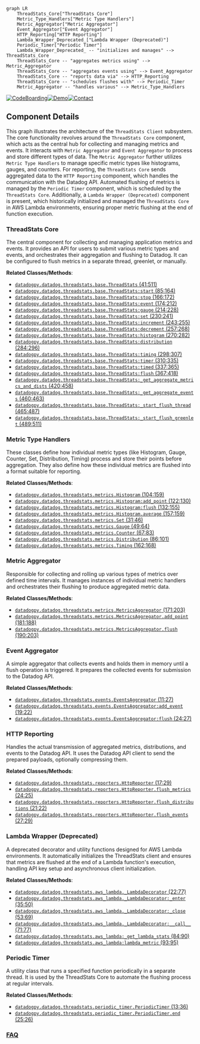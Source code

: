 ```mermaid
graph LR
    ThreadStats_Core["ThreadStats Core"]
    Metric_Type_Handlers["Metric Type Handlers"]
    Metric_Aggregator["Metric Aggregator"]
    Event_Aggregator["Event Aggregator"]
    HTTP_Reporting["HTTP Reporting"]
    Lambda_Wrapper_Deprecated_["Lambda Wrapper (Deprecated)"]
    Periodic_Timer["Periodic Timer"]
    Lambda_Wrapper_Deprecated_ -- "initializes and manages" --> ThreadStats_Core
    ThreadStats_Core -- "aggregates metrics using" --> Metric_Aggregator
    ThreadStats_Core -- "aggregates events using" --> Event_Aggregator
    ThreadStats_Core -- "reports data via" --> HTTP_Reporting
    ThreadStats_Core -- "schedules flushes with" --> Periodic_Timer
    Metric_Aggregator -- "handles various" --> Metric_Type_Handlers
```
[![CodeBoarding](https://img.shields.io/badge/Generated%20by-CodeBoarding-9cf?style=flat-square)](https://github.com/CodeBoarding/CodeBoarding)[![Demo](https://img.shields.io/badge/Try%20our-Demo-blue?style=flat-square)](https://www.codeboarding.org/demo)[![Contact](https://img.shields.io/badge/Contact%20us%20-%20contact@codeboarding.org-lightgrey?style=flat-square)](mailto:contact@codeboarding.org)

## Component Details

This graph illustrates the architecture of the `ThreadStats Client` subsystem. The core functionality revolves around the `ThreadStats Core` component, which acts as the central hub for collecting and managing metrics and events. It interacts with `Metric Aggregator` and `Event Aggregator` to process and store different types of data. The `Metric Aggregator` further utilizes `Metric Type Handlers` to manage specific metric types like histograms, gauges, and counters. For reporting, the `ThreadStats Core` sends aggregated data to the `HTTP Reporting` component, which handles the communication with the Datadog API. Automated flushing of metrics is managed by the `Periodic Timer` component, which is scheduled by the `ThreadStats Core`. Additionally, a `Lambda Wrapper (Deprecated)` component is present, which historically initialized and managed the `ThreadStats Core` in AWS Lambda environments, ensuring proper metric flushing at the end of function execution.

### ThreadStats Core
The central component for collecting and managing application metrics and events. It provides an API for users to submit various metric types and events, and orchestrates their aggregation and flushing to Datadog. It can be configured to flush metrics in a separate thread, greenlet, or manually.


**Related Classes/Methods**:

- <a href="https://github.com/DataDog/datadogpy/blob/master/datadog/threadstats/base.py#L41-L511" target="_blank" rel="noopener noreferrer">`datadogpy.datadog.threadstats.base.ThreadStats` (41:511)</a>
- <a href="https://github.com/DataDog/datadogpy/blob/master/datadog/threadstats/base.py#L85-L164" target="_blank" rel="noopener noreferrer">`datadogpy.datadog.threadstats.base.ThreadStats:start` (85:164)</a>
- <a href="https://github.com/DataDog/datadogpy/blob/master/datadog/threadstats/base.py#L166-L172" target="_blank" rel="noopener noreferrer">`datadogpy.datadog.threadstats.base.ThreadStats:stop` (166:172)</a>
- <a href="https://github.com/DataDog/datadogpy/blob/master/datadog/threadstats/base.py#L174-L212" target="_blank" rel="noopener noreferrer">`datadogpy.datadog.threadstats.base.ThreadStats:event` (174:212)</a>
- <a href="https://github.com/DataDog/datadogpy/blob/master/datadog/threadstats/base.py#L214-L228" target="_blank" rel="noopener noreferrer">`datadogpy.datadog.threadstats.base.ThreadStats:gauge` (214:228)</a>
- <a href="https://github.com/DataDog/datadogpy/blob/master/datadog/threadstats/base.py#L230-L241" target="_blank" rel="noopener noreferrer">`datadogpy.datadog.threadstats.base.ThreadStats:set` (230:241)</a>
- <a href="https://github.com/DataDog/datadogpy/blob/master/datadog/threadstats/base.py#L243-L255" target="_blank" rel="noopener noreferrer">`datadogpy.datadog.threadstats.base.ThreadStats:increment` (243:255)</a>
- <a href="https://github.com/DataDog/datadogpy/blob/master/datadog/threadstats/base.py#L257-L268" target="_blank" rel="noopener noreferrer">`datadogpy.datadog.threadstats.base.ThreadStats:decrement` (257:268)</a>
- <a href="https://github.com/DataDog/datadogpy/blob/master/datadog/threadstats/base.py#L270-L282" target="_blank" rel="noopener noreferrer">`datadogpy.datadog.threadstats.base.ThreadStats:histogram` (270:282)</a>
- <a href="https://github.com/DataDog/datadogpy/blob/master/datadog/threadstats/base.py#L284-L296" target="_blank" rel="noopener noreferrer">`datadogpy.datadog.threadstats.base.ThreadStats:distribution` (284:296)</a>
- <a href="https://github.com/DataDog/datadogpy/blob/master/datadog/threadstats/base.py#L298-L307" target="_blank" rel="noopener noreferrer">`datadogpy.datadog.threadstats.base.ThreadStats:timing` (298:307)</a>
- <a href="https://github.com/DataDog/datadogpy/blob/master/datadog/threadstats/base.py#L310-L335" target="_blank" rel="noopener noreferrer">`datadogpy.datadog.threadstats.base.ThreadStats:timer` (310:335)</a>
- <a href="https://github.com/DataDog/datadogpy/blob/master/datadog/threadstats/base.py#L337-L365" target="_blank" rel="noopener noreferrer">`datadogpy.datadog.threadstats.base.ThreadStats:timed` (337:365)</a>
- <a href="https://github.com/DataDog/datadogpy/blob/master/datadog/threadstats/base.py#L367-L418" target="_blank" rel="noopener noreferrer">`datadogpy.datadog.threadstats.base.ThreadStats:flush` (367:418)</a>
- <a href="https://github.com/DataDog/datadogpy/blob/master/datadog/threadstats/base.py#L420-L458" target="_blank" rel="noopener noreferrer">`datadogpy.datadog.threadstats.base.ThreadStats:_get_aggregate_metrics_and_dists` (420:458)</a>
- <a href="https://github.com/DataDog/datadogpy/blob/master/datadog/threadstats/base.py#L460-L463" target="_blank" rel="noopener noreferrer">`datadogpy.datadog.threadstats.base.ThreadStats:_get_aggregate_events` (460:463)</a>
- <a href="https://github.com/DataDog/datadogpy/blob/master/datadog/threadstats/base.py#L465-L487" target="_blank" rel="noopener noreferrer">`datadogpy.datadog.threadstats.base.ThreadStats:_start_flush_thread` (465:487)</a>
- <a href="https://github.com/DataDog/datadogpy/blob/master/datadog/threadstats/base.py#L489-L511" target="_blank" rel="noopener noreferrer">`datadogpy.datadog.threadstats.base.ThreadStats:_start_flush_greenlet` (489:511)</a>


### Metric Type Handlers
These classes define how individual metric types (like Histogram, Gauge, Counter, Set, Distribution, Timing) process and store their points before aggregation. They also define how these individual metrics are flushed into a format suitable for reporting.


**Related Classes/Methods**:

- <a href="https://github.com/DataDog/datadogpy/blob/master/datadog/threadstats/metrics.py#L104-L159" target="_blank" rel="noopener noreferrer">`datadogpy.datadog.threadstats.metrics.Histogram` (104:159)</a>
- <a href="https://github.com/DataDog/datadogpy/blob/master/datadog/threadstats/metrics.py#L122-L130" target="_blank" rel="noopener noreferrer">`datadogpy.datadog.threadstats.metrics.Histogram:add_point` (122:130)</a>
- <a href="https://github.com/DataDog/datadogpy/blob/master/datadog/threadstats/metrics.py#L132-L155" target="_blank" rel="noopener noreferrer">`datadogpy.datadog.threadstats.metrics.Histogram:flush` (132:155)</a>
- <a href="https://github.com/DataDog/datadogpy/blob/master/datadog/threadstats/metrics.py#L157-L159" target="_blank" rel="noopener noreferrer">`datadogpy.datadog.threadstats.metrics.Histogram.average` (157:159)</a>
- <a href="https://github.com/DataDog/datadogpy/blob/master/datadog/threadstats/metrics.py#L31-L46" target="_blank" rel="noopener noreferrer">`datadogpy.datadog.threadstats.metrics.Set` (31:46)</a>
- <a href="https://github.com/DataDog/datadogpy/blob/master/datadog/threadstats/metrics.py#L49-L64" target="_blank" rel="noopener noreferrer">`datadogpy.datadog.threadstats.metrics.Gauge` (49:64)</a>
- <a href="https://github.com/DataDog/datadogpy/blob/master/datadog/threadstats/metrics.py#L67-L83" target="_blank" rel="noopener noreferrer">`datadogpy.datadog.threadstats.metrics.Counter` (67:83)</a>
- <a href="https://github.com/DataDog/datadogpy/blob/master/datadog/threadstats/metrics.py#L86-L101" target="_blank" rel="noopener noreferrer">`datadogpy.datadog.threadstats.metrics.Distribution` (86:101)</a>
- <a href="https://github.com/DataDog/datadogpy/blob/master/datadog/threadstats/metrics.py#L162-L168" target="_blank" rel="noopener noreferrer">`datadogpy.datadog.threadstats.metrics.Timing` (162:168)</a>


### Metric Aggregator
Responsible for collecting and rolling up various types of metrics over defined time intervals. It manages instances of individual metric handlers and orchestrates their flushing to produce aggregated metric data.


**Related Classes/Methods**:

- <a href="https://github.com/DataDog/datadogpy/blob/master/datadog/threadstats/metrics.py#L171-L203" target="_blank" rel="noopener noreferrer">`datadogpy.datadog.threadstats.metrics.MetricsAggregator` (171:203)</a>
- <a href="https://github.com/DataDog/datadogpy/blob/master/datadog/threadstats/metrics.py#L181-L188" target="_blank" rel="noopener noreferrer">`datadogpy.datadog.threadstats.metrics.MetricsAggregator.add_point` (181:188)</a>
- <a href="https://github.com/DataDog/datadogpy/blob/master/datadog/threadstats/metrics.py#L190-L203" target="_blank" rel="noopener noreferrer">`datadogpy.datadog.threadstats.metrics.MetricsAggregator.flush` (190:203)</a>


### Event Aggregator
A simple aggregator that collects events and holds them in memory until a flush operation is triggered. It prepares the collected events for submission to the Datadog API.


**Related Classes/Methods**:

- <a href="https://github.com/DataDog/datadogpy/blob/master/datadog/threadstats/events.py#L11-L27" target="_blank" rel="noopener noreferrer">`datadogpy.datadog.threadstats.events.EventsAggregator` (11:27)</a>
- <a href="https://github.com/DataDog/datadogpy/blob/master/datadog/threadstats/events.py#L19-L22" target="_blank" rel="noopener noreferrer">`datadogpy.datadog.threadstats.events.EventsAggregator:add_event` (19:22)</a>
- <a href="https://github.com/DataDog/datadogpy/blob/master/datadog/threadstats/events.py#L24-L27" target="_blank" rel="noopener noreferrer">`datadogpy.datadog.threadstats.events.EventsAggregator:flush` (24:27)</a>


### HTTP Reporting
Handles the actual transmission of aggregated metrics, distributions, and events to the Datadog API. It uses the Datadog API client to send the prepared payloads, optionally compressing them.


**Related Classes/Methods**:

- <a href="https://github.com/DataDog/datadogpy/blob/master/datadog/threadstats/reporters.py#L17-L29" target="_blank" rel="noopener noreferrer">`datadogpy.datadog.threadstats.reporters.HttpReporter` (17:29)</a>
- <a href="https://github.com/DataDog/datadogpy/blob/master/datadog/threadstats/reporters.py#L24-L25" target="_blank" rel="noopener noreferrer">`datadogpy.datadog.threadstats.reporters.HttpReporter.flush_metrics` (24:25)</a>
- <a href="https://github.com/DataDog/datadogpy/blob/master/datadog/threadstats/reporters.py#L21-L22" target="_blank" rel="noopener noreferrer">`datadogpy.datadog.threadstats.reporters.HttpReporter.flush_distributions` (21:22)</a>
- <a href="https://github.com/DataDog/datadogpy/blob/master/datadog/threadstats/reporters.py#L27-L29" target="_blank" rel="noopener noreferrer">`datadogpy.datadog.threadstats.reporters.HttpReporter.flush_events` (27:29)</a>


### Lambda Wrapper (Deprecated)
A deprecated decorator and utility functions designed for AWS Lambda environments. It automatically initializes the ThreadStats client and ensures that metrics are flushed at the end of a Lambda function's execution, handling API key setup and asynchronous client initialization.


**Related Classes/Methods**:

- <a href="https://github.com/DataDog/datadogpy/blob/master/datadog/threadstats/aws_lambda.py#L22-L77" target="_blank" rel="noopener noreferrer">`datadogpy.datadog.threadstats.aws_lambda._LambdaDecorator` (22:77)</a>
- <a href="https://github.com/DataDog/datadogpy/blob/master/datadog/threadstats/aws_lambda.py#L35-L50" target="_blank" rel="noopener noreferrer">`datadogpy.datadog.threadstats.aws_lambda._LambdaDecorator:_enter` (35:50)</a>
- <a href="https://github.com/DataDog/datadogpy/blob/master/datadog/threadstats/aws_lambda.py#L53-L69" target="_blank" rel="noopener noreferrer">`datadogpy.datadog.threadstats.aws_lambda._LambdaDecorator:_close` (53:69)</a>
- <a href="https://github.com/DataDog/datadogpy/blob/master/datadog/threadstats/aws_lambda.py#L71-L77" target="_blank" rel="noopener noreferrer">`datadogpy.datadog.threadstats.aws_lambda._LambdaDecorator:__call__` (71:77)</a>
- <a href="https://github.com/DataDog/datadogpy/blob/master/datadog/threadstats/aws_lambda.py#L84-L90" target="_blank" rel="noopener noreferrer">`datadogpy.datadog.threadstats.aws_lambda:_get_lambda_stats` (84:90)</a>
- <a href="https://github.com/DataDog/datadogpy/blob/master/datadog/threadstats/aws_lambda.py#L93-L95" target="_blank" rel="noopener noreferrer">`datadogpy.datadog.threadstats.aws_lambda:lambda_metric` (93:95)</a>


### Periodic Timer
A utility class that runs a specified function periodically in a separate thread. It is used by the ThreadStats Core to automate the flushing process at regular intervals.


**Related Classes/Methods**:

- <a href="https://github.com/DataDog/datadogpy/blob/master/datadog/threadstats/periodic_timer.py#L13-L36" target="_blank" rel="noopener noreferrer">`datadogpy.datadog.threadstats.periodic_timer.PeriodicTimer` (13:36)</a>
- <a href="https://github.com/DataDog/datadogpy/blob/master/datadog/threadstats/periodic_timer.py#L25-L26" target="_blank" rel="noopener noreferrer">`datadogpy.datadog.threadstats.periodic_timer.PeriodicTimer.end` (25:26)</a>




### [FAQ](https://github.com/CodeBoarding/GeneratedOnBoardings/tree/main?tab=readme-ov-file#faq)
